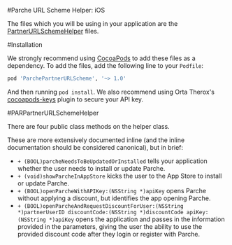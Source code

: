 #Parche URL Scheme Helper: iOS

The files which you will be using in your application are the [PartnerURLSchemeHelper](PartnerURLSchemeSample/PartnerURLSchemeHelper) files. 

#Installation

We strongly recommend using [CocoaPods](http://cocoapods.org/) to add these files as a dependency. To add the files, add the following line to your `Podfile`:

```ruby
pod 'ParchePartnerURLScheme', '~> 1.0'
```

And then running `pod install`. We also recommend using Orta Therox's [cocoapods-keys](https://github.com/orta/cocoapods-keys/) plugin to secure your API key. 

#PARPartnerURLSchemeHelper

There are four public class methods on the helper class. 

These are more extensively documented inline (and the inline documentation should be considered canonical), but in brief: 

- `+ (BOOL)parcheNeedsToBeUpdatedOrInstalled` tells your application whether the user needs to install or update Parche.
- `+ (void)showParcheInAppStore` kicks the user to the App Store to install or update Parche. 
- `+ (BOOL)openParcheWithAPIKey:(NSString *)apiKey` opens Parche without applying a discount, but identifies the app opening Parche.
- `+ (BOOL)openParcheAndRequestDiscountForUser:(NSString *)partnerUserID discountCode:(NSString *)discountCode apiKey:(NSString *)apiKey` opens the application and passes in the information provided in the parameters, giving the user the ability to use the provided discount code after they login or register with Parche. 